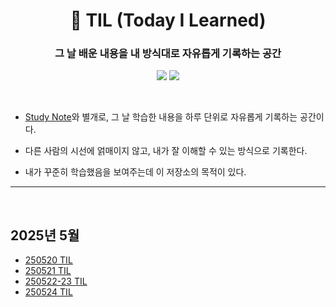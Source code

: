 <div align=center>

# 📝 TIL (Today I Learned)

### 그 날 배운 내용을 내 방식대로 자유롭게 기록하는 공간

<img src="https://img.shields.io/badge/since-2025.05-grey"></a>
<img src="https://img.shields.io/badge/author-SangYoonLee-skyblue"></a>

</div>

<br/>

- <a href="https://github.com/SangYoonLee1231/TIL_Study_Note">Study Note</a>와 별개로, 그 날 학습한 내용을 하루 단위로 자유롭게 기록하는 공간이다.

- 다른 사람의 시선에 얽매이지 않고, 내가 잘 이해할 수 있는 방식으로 기록한다.

- 내가 꾸준히 학습했음을 보여주는데 이 저장소의 목적이 있다.

---

<br/>

## 2025년 5월

- <a href="https://github.com/SangYoonLee1231/TIL_new/blob/main/2025/month05/250520.md">250520 TIL</a>
- <a href="https://github.com/SangYoonLee1231/TIL_new/blob/main/2025/month05/250521.md">250521 TIL</a>
- <a href="">250522-23 TIL</a>
- <a href="">250524 TIL</a>
<!-- - <a href=""></a> -->

<br/>
